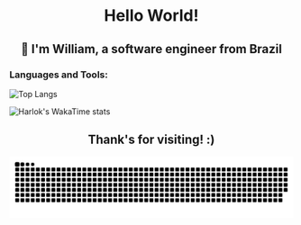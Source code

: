 <h1 align="center">
	Hello World!
	<h2 align="center">👋 I'm William, a software engineer from Brazil</h2>
</h1>

<h3>Languages and Tools:</h3>

![Top Langs](https://github-readme-stats.vercel.app/api/top-langs/?username=wrdelmanto&size_weight=0.5&count_weight=0.5&langs_count=8&layout=compact&hide=jupyter%20notebook)

![Harlok's WakaTime stats](https://github-readme-stats.vercel.app/api/wakatime?username=@wrdelmanto&layout=compact)


<h2 align="center"><b>Thank's for visiting! :)</b></h2>

<img src="https://raw.githubusercontent.com/WRDelmanto/WRDelmanto/output/snake.svg" alt="Snake animation" />

<!--
<p align="left"> <img src="https://komarev.com/ghpvc/?username=wrdelmanto&label=Profile%20views&color=0e75b6&style=flat" alt="wrdelmanto" /> </p>

<img src="https://raw.githubusercontent.com/rahul-jha98/rahul-jha98/main/techstack.gif" alt="Computer animated gif">
-->